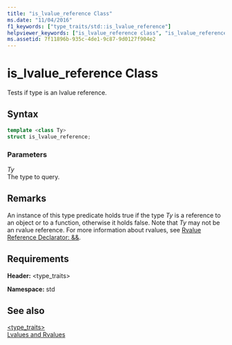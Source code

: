 ```yaml
---
title: "is_lvalue_reference Class"
ms.date: "11/04/2016"
f1_keywords: ["type_traits/std::is_lvalue_reference"]
helpviewer_keywords: ["is_lvalue_reference class", "is_lvalue_reference"]
ms.assetid: 7f11896b-935c-4de1-9c87-9d0127f904e2
---
```

# is_lvalue_reference Class

Tests if type is an lvalue reference.

## Syntax

```cpp
template <class Ty>
struct is_lvalue_reference;
```

### Parameters

*Ty*\
The type to query.

## Remarks

An instance of this type predicate holds true if the type *Ty* is a reference to an object or to a function, otherwise it holds false. Note that *Ty* may not be an rvalue reference. For more information about rvalues, see [Rvalue Reference Declarator: &&](../cpp/rvalue-reference-declarator-amp-amp.md).

## Requirements

**Header:** \<type_traits>

**Namespace:** std

## See also

[<type_traits>](../standard-library/type-traits.md)\
[Lvalues and Rvalues](../cpp/lvalues-and-rvalues-visual-cpp.md)
